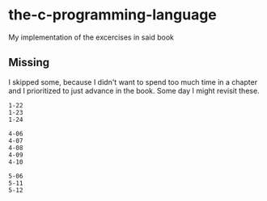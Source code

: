 # the-c-programming-language
My implementation of the excercises in said book
## Missing
I skipped some, because I didn't want to spend too much time in a chapter and I prioritized to just advance in the book. Some day I might revisit these.
```
1-22
1-23
1-24

4-06
4-07
4-08
4-09
4-10

5-06
5-11
5-12
```

